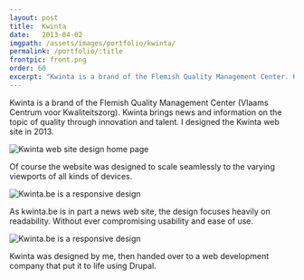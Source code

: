 ```yaml
---
layout: post
title:  Kwinta
date:   2013-04-02
imgpath: /assets/images/portfolio/kwinta/
permalink: /portfolio/:title
frontpic: front.png
order: 60
excerpt: "Kwinta is a brand of the Flemish Quality Management Center. Kwinta brings news and information on the topic of quality through innovation and talent. I designed Kwinta's web site in 2013."
---
```


Kwinta is a brand of the Flemish Quality Management Center (Vlaams Centrum voor Kwaliteitszorg). Kwinta brings news and information on the topic of quality through innovation and talent. I designed the Kwinta web site in 2013.

<img
    class="u-media-unconstrained-height c-screenshot"
    src="{{ site.baseurl }}{{ page.imgpath }}home-small.png" alt="Kwinta web site design home page"
    srcset="{{ site.baseurl }}{{ page.imgpath }}home-small.png 400w,
            {{ site.baseurl }}{{ page.imgpath }}home-medium.png 910w,
            {{ site.baseurl }}{{ page.imgpath }}home-large.png 1000w,
            {{ site.baseurl }}{{ page.imgpath }}home-xl.png 1100w"
    sizes="(min-width: 1100px) 1100px,
           95vw">

Of course the website was designed to scale seamlessly to the varying viewports of all kinds of devices.

<img
    class="u-media-unconstrained-height"
    src="{{ site.baseurl }}{{ page.imgpath }}responsive-demo-small.png" alt="Kwinta.be is a responsive design"
    srcset="{{ site.baseurl }}{{ page.imgpath }}responsive-demo-small.png 400w,
            {{ site.baseurl }}{{ page.imgpath }}responsive-demo-medium.png 910w,
            {{ site.baseurl }}{{ page.imgpath }}responsive-demo-large.png 1000w,
            {{ site.baseurl }}{{ page.imgpath }}responsive-demo-xl.png 1342w"
    sizes="(min-width: 1342px) 1342px,
           95vw">

As kwinta.be is in part a news web site, the design focuses heavily on readability. Without ever compromising usability and ease of use.

<img
    class="u-media-unconstrained-height c-screenshot"
    src="{{ site.baseurl }}{{ page.imgpath }}sluit-aan-small.png" alt="Kwinta.be is a responsive design"
    srcset="{{ site.baseurl }}{{ page.imgpath }}sluit-aan-small.png 400w,
            {{ site.baseurl }}{{ page.imgpath }}sluit-aan-medium.png 910w,
            {{ site.baseurl }}{{ page.imgpath }}sluit-aan-large.png 1000w,
            {{ site.baseurl }}{{ page.imgpath }}sluit-aan-xl.png 1100w"
    sizes="(min-width: 1100px) 1100px,
           95vw">

Kwinta was designed by me, then handed over to a web development company that put it to life using Drupal.
